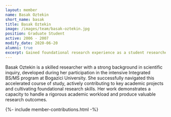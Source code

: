 ```yaml
---
layout: member
name: Basak Oztekin
short_name: basak
title: Basak Oztekin
image: /images/team/basak-oztekin.jpg
position: Graduate Student
active: 2006 - 2007
modify_date: 2020-06-20    
alumni: true
excerpt: Gained foundational research experience as a student researcher in the Integrated BS/MS program at Bogazici University.
---
```


<div class="card bg-light mb-3">
<div class="card-body">
<p class="card-text">
Basak Oztekin is a skilled researcher with a strong background in scientific inquiry, developed during her participation in the intensive Integrated BS/MS program at Bogazici University. She successfully navigated this accelerated course of study, actively contributing to key academic projects and cultivating foundational research skills. Her work demonstrates a capacity to handle a rigorous academic workload and produce valuable research outcomes.
</p>
</div>
</div>

{%- include member-contributions.html -%}